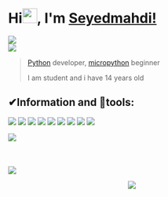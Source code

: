 
# Hi<img src="https://media.giphy.com/media/Q7LHmoFwVP6Yc1swZs/giphy.gif" width=30px>, I'm [Seyedmahdi!](https://redl.ink/seyedmm)


<p align="center">
<img style="display:block; margin:auto;" src="https://upload.wikimedia.org/wikipedia/commons/4/4e/Micropython-logo.svg">

<img style="display:block; margin:auto;" src="https://upload.wikimedia.org/wikipedia/commons/a/a7/MicroPython_new_logo.svg">
</p>


>[Python](https://python.org) developer, [micropython](https://micropython.org) beginner
>
>I am student and i have 14 years old

## ✔Information and 🔧tools:

![](https://img.shields.io/badge/Focus-Micropython-blue?style=for-the-badge&logo=micropython&logoColor=white)
![](https://img.shields.io/badge/Editor-VScode-blue?style=for-the-badge&logo=visual-studio-code)
![](https://img.shields.io/badge/OS-Windows-blue?style=for-the-badge&logo=windows&logoColor=white)
![](https://img.shields.io/badge/language-python-blue?style=for-the-badge&logo=python&logoColor=white)
![](https://img.shields.io/badge/language-html5-blue?style=for-the-badge&logo=html5&logoColor=white)
![](https://img.shields.io/badge/language-css3-blue?style=for-the-badge&logo=css3&logoColor=white)
![](https://img.shields.io/badge/age-14-blue?style=for-the-badge)
![](https://img.shields.io/badge/living-isfahan,%20iran-blue?style=for-the-badge)
[![](https://img.shields.io/badge/links-click%20on%20this%20badge-FF0E3A?style=for-the-badge)](https://redl.ink/seyedmm)

<a href="https://github.com/seyedmm">
<p align="center">
<img style="display:block; margin:auto;" src="https://github-readme-stats.vercel.app/api/top-langs/?username=seyedmm&layout=compact&theme=chartreuse-dark">
<br><br><br>
<img style="display:block; margin:auto;" src="https://github-readme-stats.vercel.app/api?username=seyedmm&show_icons=true&theme=chartreuse-dark">
</p>
</a>
<a href="https://coffeebede.ir/buycoffee/seyedmm">
  <p align="center">
    <img class="img-fluid" src="https://coffeebede.ir/DashboardTemplateV2/app-assets/images/banner/default-yellow.svg" />
  </p>
</a>

